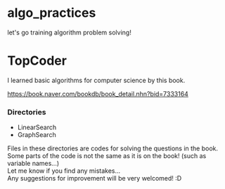 # algo_practices
let's go training algorithm problem solving!



# TopCoder
I learned basic algorithms for computer science by this book.

https://book.naver.com/bookdb/book_detail.nhn?bid=7333164

### Directories 
- LinearSearch
- GraphSearch

Files in these directories are codes for solving the questions in the book.    
Some parts of the code is not the same as it is on the book! (such as variable names...)  
Let me know if you find any mistakes...   
Any suggestions for improvement will be very welcomed! :D   
